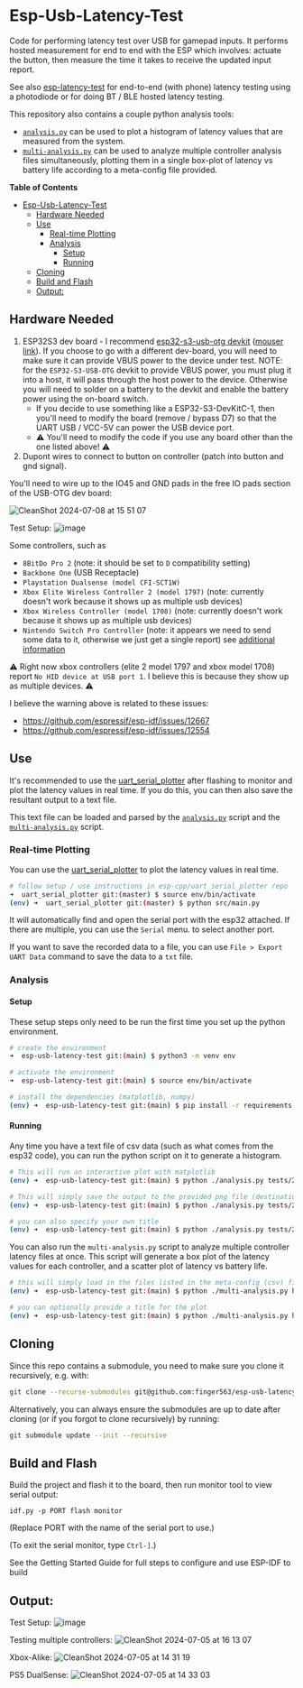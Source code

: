 # Esp-Usb-Latency-Test

Code for performing latency test over USB for gamepad inputs. It performs hosted
measurement for end to end with the ESP which involves: actuate the button, then
measure the time it takes to receive the updated input report.

See also [esp-latency-test](https://github.com/finger563/esp-latency-test) for
end-to-end (with phone) latency testing using a photodiode or for doing BT / BLE
hosted latency testing.

This repository also contains a couple python analysis tools:
* [`analysis.py`](./analysis.py) can be used to plot a histogram of latency
  values that are measured from the system.
* [`multi-analysis.py`](./multi-analysis.py) can be used to analyze multiple
  controller analysis files simultaneously, plotting them in a single box-plot
  of latency vs battery life according to a meta-config file provided.

<!-- markdown-toc start - Don't edit this section. Run M-x markdown-toc-refresh-toc -->
**Table of Contents**

- [Esp-Usb-Latency-Test](#esp-usb-latency-test)
    - [Hardware Needed](#hardware-needed)
    - [Use](#use)
        - [Real-time Plotting](#real-time-plotting)
        - [Analysis](#analysis)
            - [Setup](#setup)
            - [Running](#running)
    - [Cloning](#cloning)
    - [Build and Flash](#build-and-flash)
    - [Output:](#output)

<!-- markdown-toc end -->

## Hardware Needed

1. ESP32S3 dev board - I recommend [esp32-s3-usb-otg
   devkit](https://docs.espressif.com/projects/esp-dev-kits/en/latest/esp32s3/esp32-s3-usb-otg/user_guide.html)
   ([mouser
   link](https://www.mouser.com/ProductDetail/Espressif-Systems/ESP32-S3-USB-OTG?qs=TCDPyi3sCW2REilQUpYpuw%3D%3D)).
   If you choose to go with a different dev-board, you will need to make sure it
   can provide VBUS power to the device under test. NOTE: for the
   `ESP32-S3-USB-OTG` devkit to provide VBUS power, you must plug it into a
   host, it will pass through the host power to the device. Otherwise you will
   need to solder on a battery to the devkit and enable the battery power using
   the on-board switch.
   * If you decide to use something like a ESP32-S3-DevKitC-1, then you'll need
     to modify the board (remove / bypass D7) so that the UART USB / VCC-5V can
     power the USB device port.
   * :warning: You'll need to modify the code if you use any board other than
     the one listed above! :warning:
2. Dupont wires to connect to button on controller (patch into button and gnd
   signal).
   
You'll need to wire up to the IO45 and GND pads in the free IO pads section of
the USB-OTG dev board:

![CleanShot 2024-07-08 at 15 51 07](https://github.com/finger563/esp-usb-latency-test/assets/213467/8317f67c-5a1d-46f9-bc5e-cd94c75f05be)
   
Test Setup:
![image](https://github.com/finger563/esp-usb-latency-test/assets/213467/ea2a5b83-1ef8-4884-be31-db12847c7a41)

Some controllers, such as 
* `8BitDo Pro 2` (note: it should be set to `D` compatibility setting)
* `Backbone One` (USB Receptacle)
* `Playstation Dualsense (model CFI-SCT1W)`
* `Xbox Elite Wireless Controller 2 (model 1797)` (note: currently doesn't work
  because it shows up as multiple usb devices)
* `Xbox Wireless Controller (model 1708)` (note: currently doesn't work because
  it shows up as multiple usb devices)
* `Nintendo Switch Pro Controller` (note: it appears we need to send some data
  to it, otherwise we just get a single report) see [additional
  information](https://github.com/dekuNukem/Nintendo_Switch_Reverse_Engineering/blob/master/USB-HID-Notes.md#80-04)

⚠️ Right now xbox controllers (elite 2 model 1797 and xbox model 1708) report `No
HID device at USB port 1`. I believe this is because they show up as multiple
devices. ⚠️

I believe the warning above is related to these issues:
* https://github.com/espressif/esp-idf/issues/12667
* https://github.com/espressif/esp-idf/issues/12554

## Use

It's recommended to use the
[uart_serial_plotter](https://github.com/esp-cpp/uart_serial_plotter) after
flashing to monitor and plot the latency values in real time. If you do this,
you can then also save the resultant output to a text file.

This text file can be loaded and parsed by the [`analysis.py`](./analysis.py)
script and the [`multi-analysis.py`](./multi-analysis.py) script.

### Real-time Plotting

You can use the
[uart_serial_plotter](https://github.com/esp-cpp/uart_serial_plotter) to plot
the latency values in real time.

``` sh
# follow setup / use instructions in esp-cpp/uart_serial_plotter repo
➜  uart_serial_plotter git:(master) $ source env/bin/activate
(env) ➜  uart_serial_plotter git:(master) $ python src/main.py
```

It will automatically find and open the serial port with the esp32 attached. If
there are multiple, you can use the `Serial` menu. to select another port.

If you want to save the recorded data to a file, you can use `File > Export UART
Data` command to save the data to a `txt` file.

### Analysis

#### Setup

These setup steps only need to be run the first time you set up the python
environment.

``` sh
# create the environment
➜  esp-usb-latency-test git:(main) $ python3 -m venv env

# activate the environment
➜  esp-usb-latency-test git:(main) $ source env/bin/activate

# install the dependencies (matplotlib, numpy)
(env) ➜  esp-usb-latency-test git:(main) $ pip install -r requirements.txt
```

#### Running

Any time you have a text file of csv data (such as what comes from the esp32
code), you can run the python script on it to generate a histogram.

``` sh
# This will run an interactive plot with matplotlib
(env) ➜  esp-usb-latency-test git:(main) $ python ./analysis.py tests/2024-05-30.txt

# This will simply save the output to the provided png file (destination folder must exist if provided)
(env) ➜  esp-usb-latency-test git:(main) $ python ./analysis.py tests/2024-05-30.txt --output output/2024-05-30.png

# you can also specify your own title
(env) ➜  esp-usb-latency-test git:(main) $ python ./analysis.py tests/2024-05-30-15ms-wake.txt --output output/2024-05-30-15ms-wake.png --title "Latency Histogram"
```

You can also run the `multi-analysis.py` script to analyze multiple controller
latency files at once. This script will generate a box plot of the latency
values for each controller, and a scatter plot of latency vs battery life.

``` sh
# this will simply load in the files listed in the meta-config (csv) file and plot them all
(env) ➜  esp-usb-latency-test git:(main) $ python ./multi-analysis.py hosted.csv

# you can optionally provide a title for the plot
(env) ➜  esp-usb-latency-test git:(main) $ python ./multi-analysis.py hosted.csv --title "Latency vs Battery Life"
```

## Cloning

Since this repo contains a submodule, you need to make sure you clone it
recursively, e.g. with:

``` sh
git clone --recurse-submodules git@github.com:finger563/esp-usb-latency-test
```

Alternatively, you can always ensure the submodules are up to date after cloning
(or if you forgot to clone recursively) by running:

``` sh
git submodule update --init --recursive
```

## Build and Flash

Build the project and flash it to the board, then run monitor tool to view serial output:

```
idf.py -p PORT flash monitor
```

(Replace PORT with the name of the serial port to use.)

(To exit the serial monitor, type ``Ctrl-]``.)

See the Getting Started Guide for full steps to configure and use ESP-IDF to build 

## Output:

Test Setup:
![image](https://github.com/finger563/esp-usb-latency-test/assets/213467/ea2a5b83-1ef8-4884-be31-db12847c7a41)

Testing multiple controllers:
![CleanShot 2024-07-05 at 16 13 07](https://github.com/finger563/esp-usb-latency-test/assets/213467/2d874ad8-d968-4a78-8a9a-e8fc028b5e92)

Xbox-Alike:
![CleanShot 2024-07-05 at 14 31 19](https://github.com/finger563/esp-usb-latency-test/assets/213467/d8f3aef3-4ed2-4c83-b50d-a073672c6dff)

PS5 DualSense:
![CleanShot 2024-07-05 at 14 33 03](https://github.com/finger563/esp-usb-latency-test/assets/213467/26dea419-55cd-478c-8f5d-a147761a1d53)

